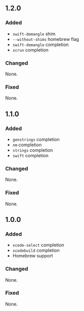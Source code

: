 ## 1.2.0

### Added

- `swift-demangle` shim
- `--without-shims` homebrew flag
- `swift-demangle` completion
- `xcrun` completion

### Changed

None.

### Fixed

None.

## 1.1.0

### Added

- `genstrings` completion
- `nm` completion
- `strings` completion
- `swift` completion

### Changed

None.

### Fixed

None.

## 1.0.0

### Added

- `xcode-select` completion
- `xcodebuild` completion
- Homebrew support

### Changed

None.

### Fixed

None.
